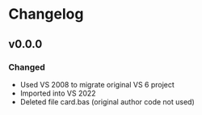 # Changelog

## v0.0.0

### Changed

- Used VS 2008 to migrate original VS 6 project
- Imported into VS 2022
- Deleted file card.bas (original author code not used)


